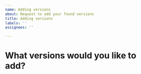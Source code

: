 ```yaml
---
name: Adding versions
about: Request to add your found versions
title: Adding versions
labels: ''
assignees: ''

---
```


# What versions would you like to add?

